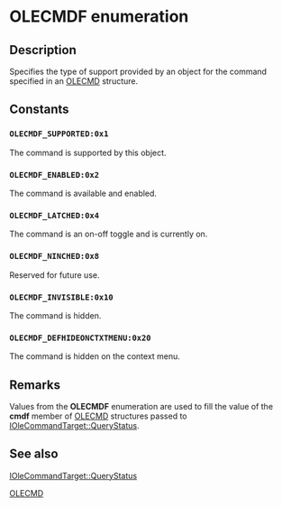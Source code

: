 # OLECMDF enumeration

## Description

Specifies the type of support provided by an object for the command specified in an [OLECMD](https://learn.microsoft.com/windows/desktop/api/docobj/ns-docobj-olecmd) structure.

## Constants

### `OLECMDF_SUPPORTED:0x1`

The command is supported by this object.

### `OLECMDF_ENABLED:0x2`

The command is available and enabled.

### `OLECMDF_LATCHED:0x4`

The command is an on-off toggle and is currently on.

### `OLECMDF_NINCHED:0x8`

Reserved for future use.

### `OLECMDF_INVISIBLE:0x10`

The command is hidden.

### `OLECMDF_DEFHIDEONCTXTMENU:0x20`

The command is hidden on the context menu.

## Remarks

Values from the **OLECMDF** enumeration are used to fill the value of the **cmdf** member of [OLECMD](https://learn.microsoft.com/windows/desktop/api/docobj/ns-docobj-olecmd) structures passed to [IOleCommandTarget::QueryStatus](https://learn.microsoft.com/windows/desktop/api/docobj/nf-docobj-iolecommandtarget-querystatus).

## See also

[IOleCommandTarget::QueryStatus](https://learn.microsoft.com/windows/desktop/api/docobj/nf-docobj-iolecommandtarget-querystatus)

[OLECMD](https://learn.microsoft.com/windows/desktop/api/docobj/ns-docobj-olecmd)